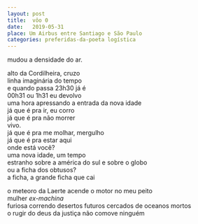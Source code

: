 ```yaml
---
layout: post
title:  vôo 0
date:   2019-05-31
place: Um Airbus entre Santiago e São Paulo
categories: preferidas-da-poeta logística
---
```


mudou a densidade do ar.  
<!--more-->
alto da Cordilheira, cruzo  
linha imaginária do tempo  
e quando passa 23h30 já é  
00h31 ou 1h31 eu devolvo  
uma hora apressando a entrada da nova idade  
já que é pra ir, eu corro  
já que é pra não morrer  
vivo.  
já que é pra me molhar, mergulho  
já que é pra estar aqui  
onde está você?  
uma nova idade, um tempo  
estranho sobre a américa do sul e sobre o globo  
ou a ficha dos obtusos?  
a ficha, a grande ficha que cai  

o meteoro da Laerte acende o motor no meu peito  
mulher *ex-machina*  
furiosa correndo desertos futuros cercados de oceanos mortos  
o rugir do deus da justiça não comove ninguém  
